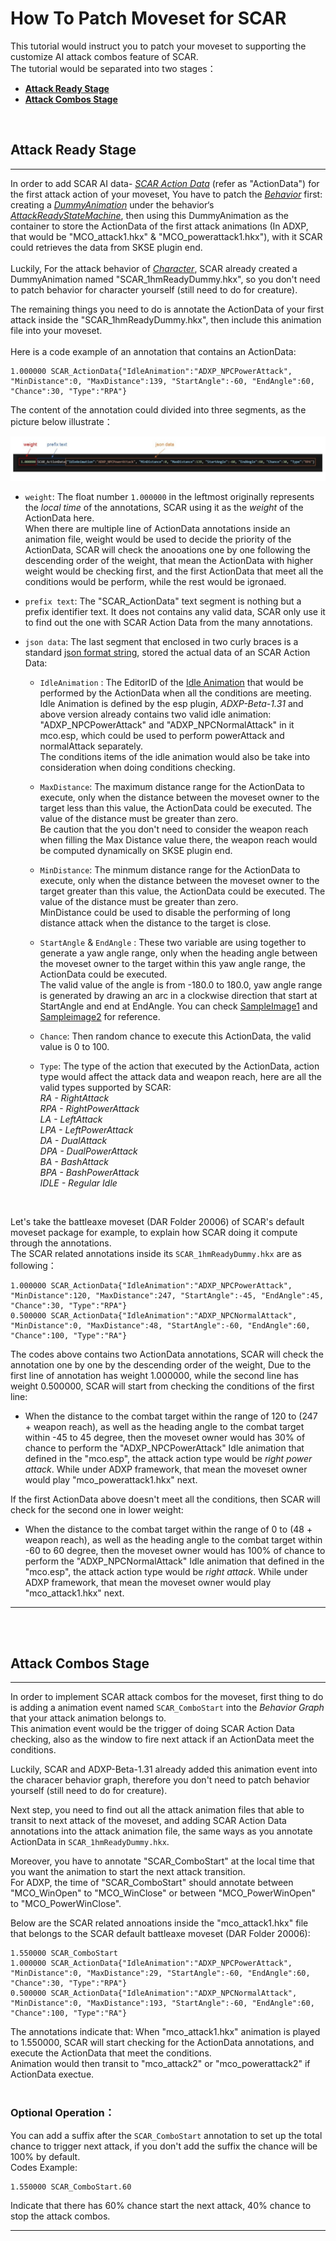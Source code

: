 # How To Patch Moveset for SCAR
This tutorial would instruct you to patch your moveset to supporting the customize AI attack combos feature of SCAR.   
The tutorial would be separated into two stages：  
* **[Attack Ready Stage](https://github.com/max-su-2019/SCAR/blob/main/docs/EN/How%20To%20Patch%20Moveset%20For%20SCAR.md#attack-ready-stage)** 
* **[Attack Combos Stage](https://github.com/max-su-2019/SCAR/blob/main/docs/EN/How%20To%20Patch%20Moveset%20For%20SCAR.md#attack-combos-stage)**
   
<br/> 

## Attack Ready Stage
---  

In order to add SCAR AI data- <u>*SCAR Action Data*</u> (refer as "ActionData") for the first attack action of your moveset, You have to patch the <u>*Behavior*</u> first: creating a <u>*DummyAnimation*</u>  under the behavior‘s <u>*AttackReadyStateMachine*</u>, then using this DummyAnimation as the container to store the ActionData of the first attack animations (In ADXP, that would be "MCO_attack1.hkx" & "MCO_powerattack1.hkx"), with it SCAR could retrieves the data from SKSE plugin end.
<br/>  
Luckily, For the attack behavior of <u>*Character*</u>, SCAR already created a DummyAnimation named "SCAR_1hmReadyDummy.hkx", so you don't need to patch behavior for character yourself (still need to do for creature).   

The remaining things you need to do is annotate the ActionData of your first attack inside the "SCAR_1hmReadyDummy.hkx", then include this animation file into your moveset.  
<br/> 
Here is a code example of an annotation that contains an ActionData:
```
1.000000 SCAR_ActionData{"IdleAnimation":"ADXP_NPCPowerAttack", "MinDistance":0, "MaxDistance":139, "StartAngle":-60, "EndAngle":60, "Chance":30, "Type":"RPA"}
```
The content of the annotation could divided into three segments, as the picture below illustrate：  

![1](../images/SCAR%20Action%20Data.jpg) 
*  `weight`: The float number `1.000000` in the leftmost originally represents the *local time* of the annotations, SCAR using it as the *weight* of the ActionData here.  
When there are multiple line of ActionData annotations inside an animation file, weight would be used to decide the priority of the ActionData, SCAR will check the anooations one by one following the descending order of the weight, that mean the ActionData with higher weight would be checking first, and the first ActionData that meet all the conditions would be perform, while the rest would be igronaed.

* `prefix text`: The "SCAR_ActionData" text segment is nothing but a prefix identifier text. It does not contains any valid data, SCAR only use it to find out the one with SCAR Action Data from the many annotations.
   
* `json data`:  The last segment that enclosed in two curly braces is a standard [json format string](https://www.w3schools.com/js/js_json_syntax.asp), stored the actual data of an SCAR Action Data:

    * `IdleAnimation` : The EditorID of the [Idle Animation](https://www.creationkit.com/index.php?title=Idle_Animations) that would be performed by the ActionData when all the conditions are meeting.  
    Idle Animation is defined by the esp plugin, *ADXP-Beta-1.31* and above version already contains two valid idle animation: "ADXP_NPCPowerAttack" and "ADXP_NPCNormalAttack" in it mco.esp, which could be used to perform powerAttack and normalAttack separately.  
    The conditions items of the idle animation would also be take into consideration when doing conditions checking.  

    *  `MaxDistance`: The maximum distance range for the ActionData to execute, only when the distance between the moveset owner to the target less than this value, the ActionData could be executed. The value of the distance must be greater than zero.  
    Be caution that the you don't need to consider the weapon reach when filling the Max Distance value there, the weapon reach would be computed dynamically on SKSE plugin end.
   
    *  `MinDistance`: The minmum distance range for the ActionData to execute, only when the distance between the moveset owner to the target greater than this value, the ActionData could be executed. The value of the distance must be greater than zero.  
    MinDistance could be used to disable the performing of long distance attack when the distance to the target is close.
    
    *  `StartAngle` & `EndAngle` : These two variable are using together to generate a yaw angle range, only when the heading angle between the moveset owner to the target within this yaw angle range, the ActionData could be executed.  
    The valid value of the angle is from -180.0 to 180.0, yaw angle range is generated by drawing an arc in a clockwise direction that start at StartAngle and end at EndAngle. You can check [SampleImage1](https://raw.githubusercontent.com/max-su-2019/SCAR/main/docs/images/Scar%20Angle%20Range%2001.JPG) and [Sampleimage2](https://raw.githubusercontent.com/max-su-2019/SCAR/main/docs/images/Scar%20Angle%20Range%2002.JPG) for reference.

    * `Chance`: Then random chance to execute this ActionData, the valid value is 0 to 100. 
  
    *  `Type`: The type of the action that executed by the ActionData, action type would affect the attack data and weapon reach, here are all the valid types supported by SCAR:  
    *RA - RightAttack*  
    *RPA - RightPowerAttack*  
    *LA - LeftAttack*  
    *LPA - LeftPowerAttack*  
    *DA - DualAttack*  
    *DPA - DualPowerAttack*   
    *BA - BashAttack*  
    *BPA - BashPowerAttack*  
    *IDLE - Regular Idle*   
<br/> 

Let's take the battleaxe moveset (DAR Folder 20006) of SCAR's default moveset package for example, to explain how SCAR doing it compute through the annotations.  
The SCAR related annotations inside its `SCAR_1hmReadyDummy.hkx` are as following： 
```
1.000000 SCAR_ActionData{"IdleAnimation":"ADXP_NPCPowerAttack", "MinDistance":120, "MaxDistance":247, "StartAngle":-45, "EndAngle":45, "Chance":30, "Type":"RPA"}
0.500000 SCAR_ActionData{"IdleAnimation":"ADXP_NPCNormalAttack", "MinDistance":0, "MaxDistance":48, "StartAngle":-60, "EndAngle":60, "Chance":100, "Type":"RA"}
```
The codes above contains two ActionData annotations, SCAR will check the annotation one by one by the descending order of the weight, Due to the first line of annotation has weight 1.000000, while the second line has weight 0.500000, SCAR will start from checking the conditions of the first line:
* When the distance to the combat target within the range of 120 to (247 + weapon reach), as well as the heading angle to the combat target within -45 to 45 degree, then the moveset owner would has 30% of chance to perform the "ADXP_NPCPowerAttack" Idle animation that defined in the "mco.esp", the attack action type would be *right power attack*. While under ADXP framework, that mean the moveset owner would play "mco_powerattack1.hkx" next.  

If the first ActionData above doesn't meet all the conditions, then SCAR will check for the second one in lower weight:
* When the distance to the combat target within the range of 0 to (48 + weapon reach), as well as the heading angle to the combat target within -60 to 60 degree, then the moveset owner would has 100% of chance to perform the "ADXP_NPCNormalAttack" Idle animation that defined in the "mco.esp", the attack action type would be *right attack*. While under ADXP framework, that mean the moveset owner would play "mco_attack1.hkx" next. 

---    
<br/> <br/> 

## Attack Combos Stage
---
In order to implement SCAR attack combos for the moveset, first thing to do is adding a animation event named `SCAR_ComboStart` into the *Behavior Graph* that your attack animation belongs to.  
This animation event would be the trigger of doing SCAR Action Data checking, also as the window to fire next attack if an ActionData meet the conditions.  

Luckily, SCAR and ADXP-Beta-1.31 already added this animation event into the characer behavior graph, therefore you don't need to patch behavior yourself (still need to do for creature).  

Next step, you need to find out all the attack animation files that able to transit to next attack of the moveset, and adding SCAR Action Data annotations into the attack animation file, the same ways as you annotate ActionData in `SCAR_1hmReadyDummy.hkx`.

Moreover, you have to annotate "SCAR_ComboStart" at the local time that you want the animation to start the next attack transition.  
For ADXP, the time of "SCAR_ComboStart" should annotate between "MCO_WinOpen" to "MCO_WinClose" or between "MCO_PowerWinOpen" to "MCO_PowerWinClose". 

Below are the SCAR related annoations inside the "mco_attack1.hkx" file that belongs to the SCAR default battleaxe moveset (DAR Folder 20006):
```
1.550000 SCAR_ComboStart
1.000000 SCAR_ActionData{"IdleAnimation":"ADXP_NPCPowerAttack", "MinDistance":0, "MaxDistance":29, "StartAngle":-60, "EndAngle":60, "Chance":30, "Type":"RPA"}
0.500000 SCAR_ActionData{"IdleAnimation":"ADXP_NPCNormalAttack", "MinDistance":0, "MaxDistance":193, "StartAngle":-60, "EndAngle":60, "Chance":100, "Type":"RA"}
```
The annotations indicate that: When "mco_attack1.hkx" animation is played to 1.550000, SCAR will start checking for the ActionData annotations, and execute the ActionData that meet the conditions.  
Animation would then transit to "mco_attack2" or "mco_powerattack2" if ActionData exectue.  
<br/> 
### Optional Operation：  
You can add a suffix after the `SCAR_ComboStart` annotation to set up the total chance to trigger next attack, if you don't add the suffix the chance will be 100% by default.  
Codes Example:
```
1.550000 SCAR_ComboStart.60
```
Indicate that there has 60% chance start the next attack, 40% chance to stop the attack combos.

---

